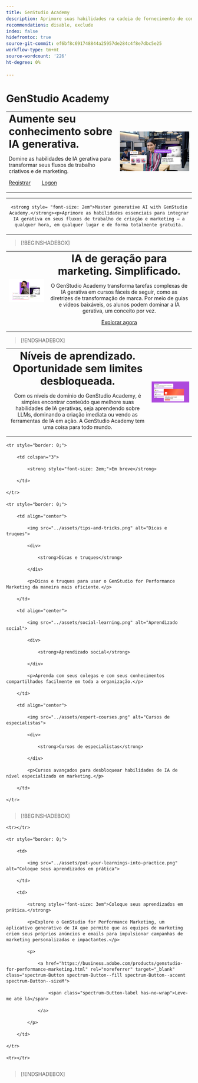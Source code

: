 ```yaml
---
title: GenStudio Academy
description: Aprimore suas habilidades na cadeia de fornecimento de conteúdo com o Adobe GenStudio Academy
recommendations: disable, exclude
index: false
hidefromtoc: true
source-git-commit: ef6bf8c691748844a25957de284c4f8e7dbc5e25
workflow-type: tm+mt
source-wordcount: '226'
ht-degree: 0%

---
```


# GenStudio Academy

<table>

 <tr style= "border: 0;">

  <td> <strong style= "font-size: 2em">Aumente seu conhecimento sobre IA generativa.  </strong><p>Domine as habilidades de IA gerativa para transformar seus fluxos de trabalho criativos e de marketing. <p><a href="https://learningmanager.adobe.com/accountiplogin?ipId=16970&amp;accesskey=c4988oojirhb5" rel="noreferrer" target="_blank" class="spectrum-Button spectrum-Button--fill spectrum-Button--accent spectrum-Button--sizeM"><span class="spectrum-Button-label has-no-wrap">Registrar</span></a>          <a href="https://genstudioacademy.adobelearningmanager.com/" rel="noreferrer" target="_blank" class="spectrum-Button spectrum-Button--fill spectrum-Button--accent spectrum-Button--sizeM"><span class="spectrum-Button-label has-no-wrap">Logon</span></a></td>

  <td><img src="../assets/elevate-your-generative-ai-knowledge.png"></td>

 </tr>

</table>

<table>

 <tr style= "border: 0;">

  <td align="center">

    <strong style= "font-size: 2em">Master generative AI with GenStudio Academy.</strong><p>Aprimore as habilidades essenciais para integrar IA gerativa em seus fluxos de trabalho de criação e marketing — a qualquer hora, em qualquer lugar e de forma totalmente gratuita.

  </td>

 </tr>

</table>

>[!BEGINSHADEBOX]

<table>

 <tr style= "border: 0;">

  <td><img src="../assets/generative-ai-for-marketing-simplified.png"></td>

  <td align="center"> <strong style= "font-size: 2em">IA de geração para marketing. Simplificado.</strong><p> O GenStudio Academy transforma tarefas complexas de IA gerativa em cursos fáceis de seguir, como as diretrizes de transformação de marca. Por meio de guias e vídeos baixáveis, os alunos podem dominar a IA gerativa, um conceito por vez.<p><a href="https://learningmanager.adobe.com/accountiplogin?ipId=16970&amp;accesskey=c4988oojirhb5" rel="noreferrer" target="_blank" class="spectrum-Button spectrum-Button--fill spectrum-Button--accent spectrum-Button--sizeM"><span class="spectrum-Button-label has-no-wrap">Explorar agora</span></a></td>

 </tr>

</table>

>[!ENDSHADEBOX]

<table>

 <tr style= "border: 0;">

  <td align="center"> <strong style= "font-size: 2em">Níveis de aprendizado. Oportunidade sem limites desbloqueada.</strong><p>Com os níveis de domínio do GenStudio Academy, é simples encontrar conteúdo que melhore suas habilidades de IA gerativas, seja aprendendo sobre LLMs, dominando a criação imediata ou vendo as ferramentas de IA em ação. A GenStudio Academy tem uma coisa para todo mundo.</td>

  <td><img src="../assets/levels-of-learning.png"></td>

 </tr>

</table>


<table>

    <tr style="border: 0;">

        <td colspan="3">

            <strong style="font-size: 2em;">Em breve</strong>

        </td>

    </tr>

    <tr style="border: 0;">

        <td align="center">

            <img src="../assets/tips-and-tricks.png" alt="Dicas e truques">

            <div>

                <strong>Dicas e truques</strong>

            </div>

            <p>Dicas e truques para usar o GenStudio for Performance Marketing da maneira mais eficiente.</p>

        </td>

        <td align="center">

            <img src="../assets/social-learning.png" alt="Aprendizado social">

            <div>

                <strong>Aprendizado social</strong>

            </div>

            <p>Aprenda com seus colegas e com seus conhecimentos compartilhados facilmente em toda a organização.</p>

        </td>

        <td align="center">

            <img src="../assets/expert-courses.png" alt="Cursos de especialistas">

            <div>

                <strong>Cursos de especialistas</strong>

            </div>

            <p>Cursos avançados para desbloquear habilidades de IA de nível especializado em marketing.</p>

        </td>

    </tr>

</table>

>[!BEGINSHADEBOX]

<table>

    <tr></tr>

    <tr style="border: 0;">

        <td>

            <img src="../assets/put-your-learnings-into-practice.png" alt="Coloque seus aprendizados em prática">

        </td>

        <td>

            <strong style="font-size: 3em">Coloque seus aprendizados em prática.</strong>

            <p>Explore o GenStudio for Performance Marketing, um aplicativo generativo de IA que permite que as equipes de marketing criem seus próprios anúncios e emails para impulsionar campanhas de marketing personalizadas e impactantes.</p>

            <p>

                <a href="https://business.adobe.com/products/genstudio-for-performance-marketing.html" rel="noreferrer" target="_blank" class="spectrum-Button spectrum-Button--fill spectrum-Button--accent spectrum-Button--sizeM">

                    <span class="spectrum-Button-label has-no-wrap">Leve-me até lá</span>

                </a>

            </p>

        </td>

    </tr>

    <tr></tr>

</table>

>[!ENDSHADEBOX]
